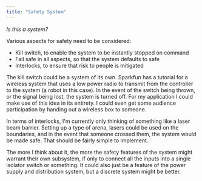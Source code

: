 ```yaml
---
title: "Safety System"
---
```


*Is this a system?*

Various aspects for safety need to be considered:

* Kill switch, to enable the system to be instantly stopped on command
* Fail safe in all aspects, so that the system defaults to safe
* Interlocks, to ensure that risk to people is mitigated

The kill switch could be a system of its own. Sparkfun has a tutorial for a wireless system that uses a low power radio to transmit from the controller to the system (a robot in this case). In the event of the switch being thrown, or the signal being lost, the system is turned off. For my application I could make use of this idea in its entirety. I could even get some audience participation by handing out a wireless box to someone.

In terms of interlocks, I'm currently only thinking of something like a laser beam barrier. Setting up a type of arena, lasers could be used on the boundaries, and in the event that someone crossed them, the system would be made safe. That should be fairly simple to implement.

The more I think about it, the more the safety features of the system might warrant their own subsystem, if only to connect all the inputs into a single isolator switch or something. It could also just be a feature of the power supply and distribution system, but a discrete system might be better.